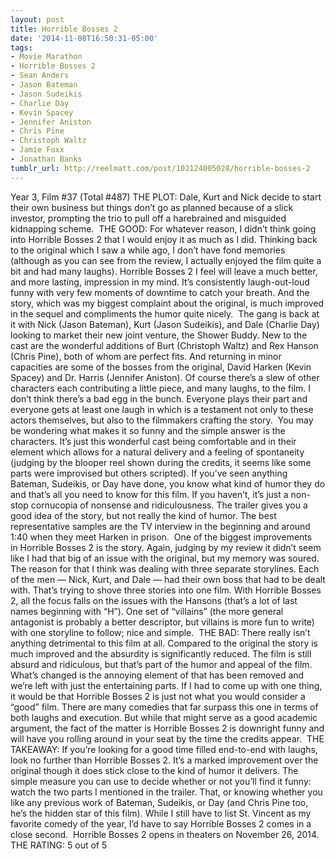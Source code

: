 ```yaml
---
layout: post
title: Horrible Bosses 2
date: '2014-11-08T16:50:31-05:00'
tags:
- Movie Marathon
- Horrible Bosses 2
- Sean Anders
- Jason Bateman
- Jason Sudeikis
- Charlie Day
- Kevin Spacey
- Jennifer Aniston
- Chris Pine
- Christoph Waltz
- Jamie Foxx
- Jonathan Banks
tumblr_url: http://reelmatt.com/post/102124005028/horrible-bosses-2
---
```



Year 3, Film #37 (Total #487)
THE PLOT: Dale, Kurt and Nick decide to start their own business but things don’t go as planned because of a slick investor, prompting the trio to pull off a harebrained and misguided kidnapping scheme. 
THE GOOD: For whatever reason, I didn’t think going into Horrible Bosses 2 that I would enjoy it as much as I did. Thinking back to the original which I saw a while ago, I don’t have fond memories (although as you can see from the review, I actually enjoyed the film quite a bit and had many laughs). Horrible Bosses 2 I feel will leave a much better, and more lasting, impression in my mind. It’s consistently laugh-out-loud funny with very few moments of downtime to catch your breath. And the story, which was my biggest complaint about the original, is much improved in the sequel and compliments the humor quite nicely. 
The gang is back at it with Nick (Jason Bateman), Kurt (Jason Sudeikis), and Dale (Charlie Day) looking to market their new joint venture, the Shower Buddy. New to the cast are the wonderful additions of Burt (Christoph Waltz) and Rex Hanson (Chris Pine), both of whom are perfect fits. And returning in minor capacities are some of the bosses from the original, David Harken (Kevin Spacey) and Dr. Harris (Jennifer Aniston). Of course there’s a slew of other characters each contributing a little piece, and many laughs, to the film. I don’t think there’s a bad egg in the bunch. Everyone plays their part and everyone gets at least one laugh in which is a testament not only to these actors themselves, but also to the filmmakers crafting the story. 
You may be wondering what makes it so funny and the simple answer is the characters. It’s just this wonderful cast being comfortable and in their element which allows for a natural delivery and a feeling of spontaneity (judging by the blooper reel shown during the credits, it seems like some parts were improvised but others scripted). If you’ve seen anything Bateman, Sudeikis, or Day have done, you know what kind of humor they do and that’s all you need to know for this film. If you haven’t, it’s just a non-stop cornucopia of nonsense and ridiculousness. The trailer gives you a good idea of the story, but not really the kind of humor. The best representative samples are the TV interview in the beginning and around 1:40 when they meet Harken in prison. 
One of the biggest improvements in Horrible Bosses 2 is the story. Again, judging by my review it didn’t seem like I had that big of an issue with the original, but my memory was soured. The reason for that I think was dealing with three separate storylines. Each of the men — Nick, Kurt, and Dale — had their own boss that had to be dealt with. That’s trying to shove three stories into one film. With Horrible Bosses 2, all the focus falls on the issues with the Hansons (that’s a lot of last names beginning with “H”). One set of “villains” (the more general antagonist is probably a better descriptor, but villains is more fun to write) with one storyline to follow; nice and simple. 
THE BAD: There really isn’t anything detrimental to this film at all. Compared to the original the story is much improved and the absurdity is significantly reduced. The film is still absurd and ridiculous, but that’s part of the humor and appeal of the film. What’s changed is the annoying element of that has been removed and we’re left with just the entertaining parts. If I had to come up with one thing, it would be that Horrible Bosses 2 is just not what you would consider a “good” film. There are many comedies that far surpass this one in terms of both laughs and execution. But while that might serve as a good academic argument, the fact of the matter is Horrible Bosses 2 is downright funny and will have you rolling around in your seat by the time the credits appear. 
THE TAKEAWAY: If you’re looking for a good time filled end-to-end with laughs, look no further than Horrible Bosses 2. It’s a marked improvement over the original though it does stick close to the kind of humor it delivers. The simple measure you can use to decide whether or not you’ll find it funny: watch the two parts I mentioned in the trailer. That, or knowing whether you like any previous work of Bateman, Sudeikis, or Day (and Chris Pine too, he’s the hidden star of this film). While I still have to list St. Vincent as my favorite comedy of the year, I’d have to say Horrible Bosses 2 comes in a close second. 
Horrible Bosses 2 opens in theaters on November 26, 2014. 
THE RATING: 5 out of 5

